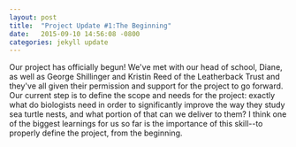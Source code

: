 ```yaml
---
layout: post
title:  "Project Update #1:The Beginning"
date:   2015-09-10 14:56:08 -0800
categories: jekyll update
---
```

Our project has officially begun! We've met with our head of school, Diane, as well as George Shillinger and Kristin Reed of the Leatherback Trust and they've all given their permission and support for the project to go forward. Our current step is to define the scope and needs for the project: exactly what do biologists need in order to significantly improve the way they study sea turtle nests, and what portion of that can we deliver to them? I think one of the biggest learnings for us so far is the importance of this skill--to properly define the project, from the beginning. 